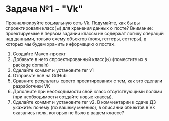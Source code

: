 # **Задача №1 - "Vk"**

Проанализируйте социальную сеть Vk. Подумайте, как бы вы спроектировали класс(ы) для хранения данных о посте? Внимание: проектируемые в первом задании классы не содержат логику операций над данными, только схему объектов (поля, геттеры, сеттеры), в которых мы будем хранить информацию о постах.

1.  Создайте Maven-проект
2.  Добавьте в него спроектированный класс(ы) (поместите их в package domain)
3.  Сделайте коммит и установите тег v1
4.  Отправьте всё на GitHub
5.  Сравните результаты своего проектирования с тем, как это сделали разработчики VK
6. Дополните при необходимости свой класс отсутствующими полями (при необходимости создайте новые классы).
7. Сделайте коммит и установите тег v2. В комментарии к сдаче ДЗ укажите: почему (по вашему мнению), в описании объектов в Vk оказались поля, которых не было в вашем классе?